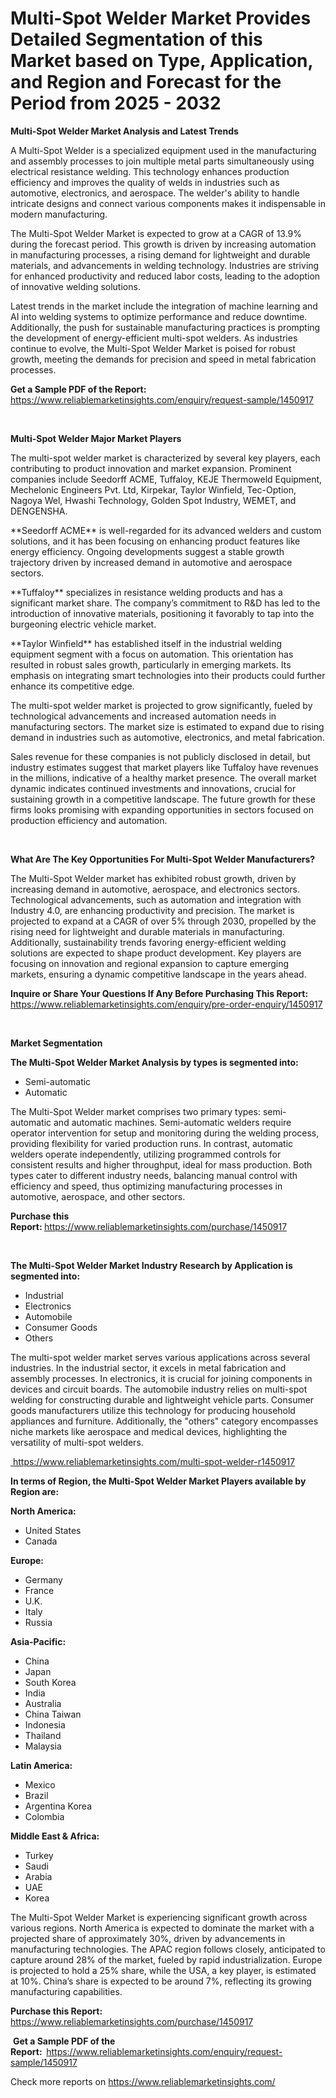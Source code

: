 <p><h1>Multi-Spot Welder Market Provides Detailed Segmentation of this Market based on Type, Application, and Region and Forecast for the Period from 2025 - 2032</h1></p><p><strong>Multi-Spot Welder Market Analysis and Latest Trends</strong></p>
<p><p>A Multi-Spot Welder is a specialized equipment used in the manufacturing and assembly processes to join multiple metal parts simultaneously using electrical resistance welding. This technology enhances production efficiency and improves the quality of welds in industries such as automotive, electronics, and aerospace. The welder's ability to handle intricate designs and connect various components makes it indispensable in modern manufacturing.</p><p>The Multi-Spot Welder Market is expected to grow at a CAGR of 13.9% during the forecast period. This growth is driven by increasing automation in manufacturing processes, a rising demand for lightweight and durable materials, and advancements in welding technology. Industries are striving for enhanced productivity and reduced labor costs, leading to the adoption of innovative welding solutions.</p><p>Latest trends in the market include the integration of machine learning and AI into welding systems to optimize performance and reduce downtime. Additionally, the push for sustainable manufacturing practices is prompting the development of energy-efficient multi-spot welders. As industries continue to evolve, the Multi-Spot Welder Market is poised for robust growth, meeting the demands for precision and speed in metal fabrication processes.</p></p>
<p><strong>Get a Sample PDF of the Report:&nbsp;</strong> <a href="https://www.reliablemarketinsights.com/enquiry/request-sample/1450917?utm_campaign=2204&utm_medium=2&utm_source=Github&utm_content=ia&utm_term=27022025&utm_id=multi-spot-welder">https://www.reliablemarketinsights.com/enquiry/request-sample/1450917</a></p>
<p>&nbsp;</p>
<p><strong>Multi-Spot Welder Major Market Players</strong></p>
<p><p>The multi-spot welder market is characterized by several key players, each contributing to product innovation and market expansion. Prominent companies include Seedorff ACME, Tuffaloy, KEJE Thermoweld Equipment, Mechelonic Engineers Pvt. Ltd, Kirpekar, Taylor Winfield, Tec-Option, Nagoya Wel, Hwashi Technology, Golden Spot Industry, WEMET, and DENGENSHA.</p><p>**Seedorff ACME** is well-regarded for its advanced welders and custom solutions, and it has been focusing on enhancing product features like energy efficiency. Ongoing developments suggest a stable growth trajectory driven by increased demand in automotive and aerospace sectors.</p><p>**Tuffaloy** specializes in resistance welding products and has a significant market share. The company’s commitment to R&D has led to the introduction of innovative materials, positioning it favorably to tap into the burgeoning electric vehicle market.</p><p>**Taylor Winfield** has established itself in the industrial welding equipment segment with a focus on automation. This orientation has resulted in robust sales growth, particularly in emerging markets. Its emphasis on integrating smart technologies into their products could further enhance its competitive edge.</p><p>The multi-spot welder market is projected to grow significantly, fueled by technological advancements and increased automation needs in manufacturing sectors. The market size is estimated to expand due to rising demand in industries such as automotive, electronics, and metal fabrication. </p><p>Sales revenue for these companies is not publicly disclosed in detail, but industry estimates suggest that market players like Tuffaloy have revenues in the millions, indicative of a healthy market presence. The overall market dynamic indicates continued investments and innovations, crucial for sustaining growth in a competitive landscape. The future growth for these firms looks promising with expanding opportunities in sectors focused on production efficiency and automation.</p></p>
<p>&nbsp;</p>
<p><strong>What Are The Key Opportunities For Multi-Spot Welder Manufacturers?</strong></p>
<p><p>The Multi-Spot Welder market has exhibited robust growth, driven by increasing demand in automotive, aerospace, and electronics sectors. Technological advancements, such as automation and integration with Industry 4.0, are enhancing productivity and precision. The market is projected to expand at a CAGR of over 5% through 2030, propelled by the rising need for lightweight and durable materials in manufacturing. Additionally, sustainability trends favoring energy-efficient welding solutions are expected to shape product development. Key players are focusing on innovation and regional expansion to capture emerging markets, ensuring a dynamic competitive landscape in the years ahead.</p></p>
<p><strong>Inquire or Share Your Questions If Any Before Purchasing This Report:</strong> <a href="https://www.reliablemarketinsights.com/enquiry/pre-order-enquiry/1450917?utm_campaign=2204&utm_medium=2&utm_source=Github&utm_content=ia&utm_term=27022025&utm_id=multi-spot-welder">https://www.reliablemarketinsights.com/enquiry/pre-order-enquiry/1450917</a></p>
<p>&nbsp;</p>
<p><strong>Market Segmentation</strong></p>
<p><strong>The Multi-Spot Welder Market Analysis by types is segmented into:</strong></p>
<p><ul><li>Semi-automatic</li><li>Automatic</li></ul></p>
<p><p>The Multi-Spot Welder market comprises two primary types: semi-automatic and automatic machines. Semi-automatic welders require operator intervention for setup and monitoring during the welding process, providing flexibility for varied production runs. In contrast, automatic welders operate independently, utilizing programmed controls for consistent results and higher throughput, ideal for mass production. Both types cater to different industry needs, balancing manual control with efficiency and speed, thus optimizing manufacturing processes in automotive, aerospace, and other sectors.</p></p>
<p><strong>Purchase this Report:&nbsp;</strong><a href="https://www.reliablemarketinsights.com/purchase/1450917?utm_campaign=2204&utm_medium=2&utm_source=Github&utm_content=ia&utm_term=27022025&utm_id=multi-spot-welder">https://www.reliablemarketinsights.com/purchase/1450917</a></p>
<p>&nbsp;</p>
<p><strong>The Multi-Spot Welder Market Industry Research by Application is segmented into:</strong></p>
<p><ul><li>Industrial</li><li>Electronics</li><li>Automobile</li><li>Consumer Goods</li><li>Others</li></ul></p>
<p><p>The multi-spot welder market serves various applications across several industries. In the industrial sector, it excels in metal fabrication and assembly processes. In electronics, it is crucial for joining components in devices and circuit boards. The automobile industry relies on multi-spot welding for constructing durable and lightweight vehicle parts. Consumer goods manufacturers utilize this technology for producing household appliances and furniture. Additionally, the "others" category encompasses niche markets like aerospace and medical devices, highlighting the versatility of multi-spot welders.</p></p>
<p><a href="https://www.reliablemarketinsights.com/multi-spot-welder-r1450917?utm_campaign=2204&utm_medium=2&utm_source=Github&utm_content=ia&utm_term=27022025&utm_id=multi-spot-welder">&nbsp;https://www.reliablemarketinsights.com/multi-spot-welder-r1450917</a></p>
<p><strong>In terms of Region, the Multi-Spot Welder Market Players available by Region are:</strong></p>
<p>
    <p> <strong> North America: </strong>
        <ul>
            <li>United States</li>
            <li>Canada</li>
        </ul>
        </p> 
    <p> <strong> Europe: </strong>
        <ul>
            <li>Germany</li>
            <li>France</li>
            <li>U.K.</li>
            <li>Italy</li>
            <li>Russia</li>
        </ul>
        </p> 
    <p> <strong> Asia-Pacific: </strong>
        <ul>
            <li>China</li>
            <li>Japan</li>
            <li>South Korea</li>
            <li>India</li>
            <li>Australia</li>
            <li>China Taiwan</li>
            <li>Indonesia</li>
            <li>Thailand</li>
            <li>Malaysia</li>
        </ul>
        </p> 
    <p> <strong> Latin America: </strong>
        <ul>
            <li>Mexico</li>
            <li>Brazil</li>
            <li>Argentina Korea</li>
            <li>Colombia</li>
        </ul>
        </p> 
    <p> <strong> Middle East & Africa: </strong>
        <ul>
            <li>Turkey</li>
            <li>Saudi</li>
            <li>Arabia</li>
            <li>UAE</li>
            <li>Korea</li>
        </ul>
    </p>
    </p>
<p><p>The Multi-Spot Welder Market is experiencing significant growth across various regions. North America is expected to dominate the market with a projected share of approximately 30%, driven by advancements in manufacturing technologies. The APAC region follows closely, anticipated to capture around 28% of the market, fueled by rapid industrialization. Europe is projected to hold a 25% share, while the USA, a key player, is estimated at 10%. China’s share is expected to be around 7%, reflecting its growing manufacturing capabilities.</p></p>
<p><strong>Purchase this Report: </strong><a href="https://www.reliablemarketinsights.com/purchase/1450917?utm_campaign=2204&utm_medium=2&utm_source=Github&utm_content=ia&utm_term=27022025&utm_id=multi-spot-welder">https://www.reliablemarketinsights.com/purchase/1450917</a></p>
<p>&nbsp;<strong>Get a Sample PDF of the Report:&nbsp;&nbsp;</strong><a href="https://www.reliablemarketinsights.com/enquiry/request-sample/1450917?utm_campaign=2204&utm_medium=2&utm_source=Github&utm_content=ia&utm_term=27022025&utm_id=multi-spot-welder">https://www.reliablemarketinsights.com/enquiry/request-sample/1450917</a></p>
<p><strong></strong></p>
<p>Check more reports on <a href="https://www.reliablemarketinsights.com/?utm_campaign=2204&utm_medium=2&utm_source=Github&utm_content=ia&utm_term=27022025&utm_id=multi-spot-welder">https://www.reliablemarketinsights.com/</a></p>